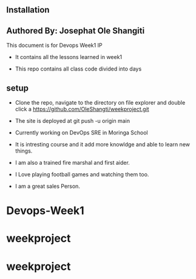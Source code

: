 ## Installation

## Authored By: Josephat Ole Shangiti

   This document is for Devops Week1 IP

- It contains all the lessons learned in week1

- This repo contains all class code divided into days

## setup

- Clone the repo, navigate to the directory on file explorer and double click a <https://github.com/OleShangti/weekproject.git>

- The site is deployed at git push -u origin main

- Currently working on DevOps SRE in Moringa School

- It is intresting course and it add more knowldge and able to learn new things.

- I am also a trained fire marshal and first aider.

- I Love playing football games and watching them too.

- I am a great sales Person.

# Devops-Week1

# weekproject

# weekproject
